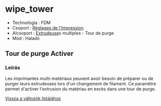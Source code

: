 # wipe\_tower

* Technológia : FDM
* Csoport : [Réglages de l'Impression](../print_settings/print_settings.md)
* Alcsoport : [Extrudeuse](../printer_settings/printer_settings.md#extrudeuse)s multiples - Tour de purge
* Mód : Haladó

## Tour de purge Activer

### Leírás

Les imprimantes multi-matériaux peuvent avoir besoin de préparer ou de purger leurs extrudeuses lors d'un changement de filament. Ce paramètre permet d'activer l'extrusion du matériau en excès dans une tour de purge.

[Vissza a változók listájához](variable_list.md)

